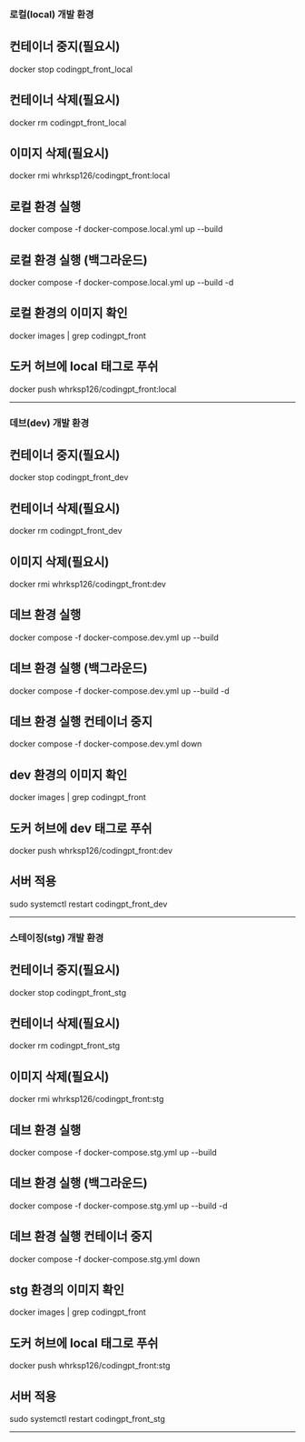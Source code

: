 ### 로컬(local) 개발 환경

## 컨테이너 중지(필요시)
docker stop codingpt_front_local

## 컨테이너 삭제(필요시)
docker rm codingpt_front_local

## 이미지 삭제(필요시)
docker rmi whrksp126/codingpt_front:local

## 로컬 환경 실행
docker compose -f docker-compose.local.yml up --build

## 로컬 환경 실행 (백그라운드)
docker compose -f docker-compose.local.yml up --build -d

## 로컬 환경의 이미지 확인
docker images | grep codingpt_front

## 도커 허브에 local 태그로 푸쉬
docker push whrksp126/codingpt_front:local

---

### 데브(dev) 개발 환경

## 컨테이너 중지(필요시)
docker stop codingpt_front_dev

## 컨테이너 삭제(필요시)
docker rm codingpt_front_dev

## 이미지 삭제(필요시)
docker rmi whrksp126/codingpt_front:dev

## 데브 환경 실행
docker compose -f docker-compose.dev.yml up --build

## 데브 환경 실행 (백그라운드)
docker compose -f docker-compose.dev.yml up --build -d

## 데브 환경 실행 컨테이너 중지
docker compose -f docker-compose.dev.yml down

## dev 환경의 이미지 확인
docker images | grep codingpt_front

## 도커 허브에 dev 태그로 푸쉬
docker push whrksp126/codingpt_front:dev

## 서버 적용
sudo systemctl restart codingpt_front_dev

---

### 스테이징(stg) 개발 환경

## 컨테이너 중지(필요시)
docker stop codingpt_front_stg

## 컨테이너 삭제(필요시)
docker rm codingpt_front_stg

## 이미지 삭제(필요시)
docker rmi whrksp126/codingpt_front:stg

## 데브 환경 실행
docker compose -f docker-compose.stg.yml up --build

## 데브 환경 실행 (백그라운드)
docker compose -f docker-compose.stg.yml up --build -d

## 데브 환경 실행 컨테이너 중지
docker compose -f docker-compose.stg.yml down

## stg 환경의 이미지 확인
docker images | grep codingpt_front

## 도커 허브에 local 태그로 푸쉬
docker push whrksp126/codingpt_front:stg

## 서버 적용
sudo systemctl restart codingpt_front_stg

---